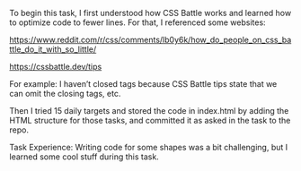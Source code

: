 To begin this task, I first understood how CSS Battle works and learned how to optimize code to fewer lines. For that, I referenced some websites:

https://www.reddit.com/r/css/comments/lb0y6k/how_do_people_on_css_battle_do_it_with_so_little/

https://cssbattle.dev/tips

For example: I haven’t closed tags because CSS Battle tips state that we can omit the closing tags, etc.

Then I tried 15 daily targets and stored the code in index.html by adding the HTML structure for those tasks, and committed it as asked in the task to the repo.

Task Experience:
Writing code for some shapes was a bit challenging, but I learned some cool stuff during this task.